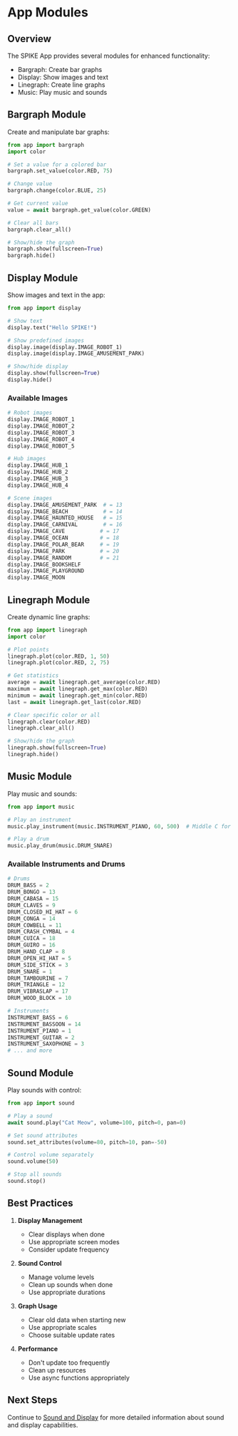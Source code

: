 # App Modules

## Overview

The SPIKE App provides several modules for enhanced functionality:
- Bargraph: Create bar graphs
- Display: Show images and text
- Linegraph: Create line graphs
- Music: Play music and sounds

## Bargraph Module

Create and manipulate bar graphs:

```python
from app import bargraph
import color

# Set a value for a colored bar
bargraph.set_value(color.RED, 75)

# Change value
bargraph.change(color.BLUE, 25)

# Get current value
value = await bargraph.get_value(color.GREEN)

# Clear all bars
bargraph.clear_all()

# Show/hide the graph
bargraph.show(fullscreen=True)
bargraph.hide()
```

## Display Module

Show images and text in the app:

```python
from app import display

# Show text
display.text("Hello SPIKE!")

# Show predefined images
display.image(display.IMAGE_ROBOT_1)
display.image(display.IMAGE_AMUSEMENT_PARK)

# Show/hide display
display.show(fullscreen=True)
display.hide()
```

### Available Images

```python
# Robot images
display.IMAGE_ROBOT_1
display.IMAGE_ROBOT_2
display.IMAGE_ROBOT_3
display.IMAGE_ROBOT_4
display.IMAGE_ROBOT_5

# Hub images
display.IMAGE_HUB_1
display.IMAGE_HUB_2
display.IMAGE_HUB_3
display.IMAGE_HUB_4

# Scene images
display.IMAGE_AMUSEMENT_PARK  # = 13
display.IMAGE_BEACH           # = 14
display.IMAGE_HAUNTED_HOUSE   # = 15
display.IMAGE_CARNIVAL        # = 16
display.IMAGE_CAVE           # = 17
display.IMAGE_OCEAN          # = 18
display.IMAGE_POLAR_BEAR     # = 19
display.IMAGE_PARK           # = 20
display.IMAGE_RANDOM         # = 21
display.IMAGE_BOOKSHELF
display.IMAGE_PLAYGROUND
display.IMAGE_MOON
```

## Linegraph Module

Create dynamic line graphs:

```python
from app import linegraph
import color

# Plot points
linegraph.plot(color.RED, 1, 50)
linegraph.plot(color.RED, 2, 75)

# Get statistics
average = await linegraph.get_average(color.RED)
maximum = await linegraph.get_max(color.RED)
minimum = await linegraph.get_min(color.RED)
last = await linegraph.get_last(color.RED)

# Clear specific color or all
linegraph.clear(color.RED)
linegraph.clear_all()

# Show/hide the graph
linegraph.show(fullscreen=True)
linegraph.hide()
```

## Music Module

Play music and sounds:

```python
from app import music

# Play an instrument
music.play_instrument(music.INSTRUMENT_PIANO, 60, 500)  # Middle C for 500ms

# Play a drum
music.play_drum(music.DRUM_SNARE)
```

### Available Instruments and Drums

```python
# Drums
DRUM_BASS = 2
DRUM_BONGO = 13
DRUM_CABASA = 15
DRUM_CLAVES = 9
DRUM_CLOSED_HI_HAT = 6
DRUM_CONGA = 14
DRUM_COWBELL = 11
DRUM_CRASH_CYMBAL = 4
DRUM_CUICA = 18
DRUM_GUIRO = 16
DRUM_HAND_CLAP = 8
DRUM_OPEN_HI_HAT = 5
DRUM_SIDE_STICK = 3
DRUM_SNARE = 1
DRUM_TAMBOURINE = 7
DRUM_TRIANGLE = 12
DRUM_VIBRASLAP = 17
DRUM_WOOD_BLOCK = 10

# Instruments
INSTRUMENT_BASS = 6
INSTRUMENT_BASSOON = 14
INSTRUMENT_PIANO = 1
INSTRUMENT_GUITAR = 2
INSTRUMENT_SAXOPHONE = 3
# ... and more
```

## Sound Module

Play sounds with control:

```python
from app import sound

# Play a sound
await sound.play("Cat Meow", volume=100, pitch=0, pan=0)

# Set sound attributes
sound.set_attributes(volume=80, pitch=10, pan=-50)

# Control volume separately
sound.volume(50)

# Stop all sounds
sound.stop()
```

## Best Practices

1. **Display Management**
   - Clear displays when done
   - Use appropriate screen modes
   - Consider update frequency

2. **Sound Control**
   - Manage volume levels
   - Clean up sounds when done
   - Use appropriate durations

3. **Graph Usage**
   - Clear old data when starting new
   - Use appropriate scales
   - Choose suitable update rates

4. **Performance**
   - Don't update too frequently
   - Clean up resources
   - Use async functions appropriately

## Next Steps

Continue to [Sound and Display](08_sound_and_display.md) for more detailed information about sound and display capabilities. 